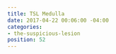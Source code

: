 ```yaml
---
title: TSL Medulla
date: 2017-04-22 00:06:00 -04:00
categories:
- the-suspicious-lesion
position: 52
---
```


